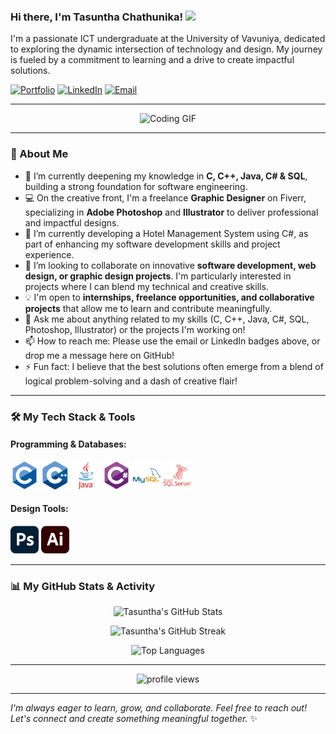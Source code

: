### Hi there, I'm Tasuntha Chathunika! <img src="https://media.giphy.com/media/hvRJCLFzcasrR4ia7z/giphy.gif" width="28">

I'm a passionate ICT undergraduate at the University of Vavuniya, dedicated to exploring the dynamic intersection of technology and design. My journey is fueled by a commitment to learning and a drive to create impactful solutions.

 <a href="https://tasuntha-chathunika.github.io/my-portfolio/" target="_blank"><img src="https://img.shields.io/badge/Portfolio-MyWork-blue?style=for-the-badge&logo=github&logoColor=white" alt="Portfolio"></a>
<a href="https://www.linkedin.com/in/tasuntha-chathunika/" target="_blank"><img src="https://img.shields.io/badge/LinkedIn-Connect-blue?style=for-the-badge&logo=linkedin&logoColor=white" alt="LinkedIn"></a>
<a href="mailto:tasunthachathunika@gmail.com" target="_blank"><img src="https://img.shields.io/badge/Email-ContactMe-red?style=for-the-badge&logo=gmail&logoColor=white" alt="Email"></a>

---
<p align="center">
  <img src="https://user-images.githubusercontent.com/73097560/212280219-064a80a6-0cf9-4639-82d8-02a421367930.gif" alt="Coding GIF">
</p>



</picture>
 

---

### 🚀 About Me

-   🌱 I’m currently deepening my knowledge in **C, C++, Java, C# & SQL**, building a strong foundation for software engineering.
-   💻 On the creative front, I'm a freelance **Graphic Designer** on Fiverr, specializing in **Adobe Photoshop** and **Illustrator** to deliver professional and impactful designs.
-   🔭 I’m currently developing a Hotel Management System using C#, as part of enhancing my software development skills and project experience.
-   🤝 I’m looking to collaborate on innovative **software development, web design, or graphic design projects**. I'm particularly interested in projects where I can blend my technical and creative skills.
-   💡 I'm open to **internships, freelance opportunities, and collaborative projects** that allow me to learn and contribute meaningfully.
-   💬 Ask me about anything related to my skills (C, C++, Java, C#, SQL, Photoshop, Illustrator) or the projects I'm working on!
-   📫 How to reach me: Please use the email or LinkedIn badges above, or drop me a message here on GitHub!
-   ⚡ Fun fact: I believe that the best solutions often emerge from a blend of logical problem-solving and a dash of creative flair!

---

### 🛠️ My Tech Stack & Tools

#### Programming & Databases:
<p align="left">
  <a href="https://www.cprogramming.com/" target="_blank" rel="noreferrer"><img src="https://raw.githubusercontent.com/devicons/devicon/master/icons/c/c-original.svg" alt="C" width="45" height="45"/></a>
  <a href="https://isocpp.org/" target="_blank" rel="noreferrer"><img src="https://raw.githubusercontent.com/devicons/devicon/master/icons/cplusplus/cplusplus-original.svg" alt="C++" width="45" height="45"/></a>
  <a href="https://www.java.com" target="_blank" rel="noreferrer"><img src="https://raw.githubusercontent.com/devicons/devicon/master/icons/java/java-original-wordmark.svg" alt="Java" width="45" height="45"/></a>
  <a href="https://learn.microsoft.com/en-us/dotnet/csharp/" target="_blank" rel="noreferrer"><img src="https://raw.githubusercontent.com/devicons/devicon/master/icons/csharp/csharp-original.svg" alt="C#" width="45" height="45"/></a>
  <a href="https://www.mysql.com/" target="_blank" rel="noreferrer"><img src="https://raw.githubusercontent.com/devicons/devicon/master/icons/mysql/mysql-original-wordmark.svg" alt="MySQL" width="45" height="45"/></a>
  <a href="https://www.microsoft.com/en-us/sql-server" target="_blank" rel="noreferrer"><img src="https://raw.githubusercontent.com/devicons/devicon/master/icons/microsoftsqlserver/microsoftsqlserver-plain-wordmark.svg" alt="SQL Server" width="45" height="45"/></a>
  </p>

#### Design Tools:
<p align="left">
  <a href="https://www.adobe.com/products/photoshop.html" target="_blank" rel="noreferrer"><img src="https://raw.githubusercontent.com/devicons/devicon/master/icons/photoshop/photoshop-plain.svg" alt="Photoshop" width="45" height="45"/></a>
  <a href="https://www.adobe.com/products/illustrator.html" target="_blank" rel="noreferrer"><img src="https://raw.githubusercontent.com/devicons/devicon/master/icons/illustrator/illustrator-plain.svg" alt="Illustrator" width="45" height="45"/></a>
  </p>

---

### 📊 My GitHub Stats & Activity

<p align="center">
  <img src="https://github-readme-stats.vercel.app/api?username=Tasuntha-Chathunika&show_icons=true&theme=tokyonight&rank_icon=github&count_private=true&hide_border=true" alt="Tasuntha's GitHub Stats" />
</p>
<p align="center">
  <img src="https://github-readme-streak-stats.herokuapp.com/?user=Tasuntha-Chathunika&theme=tokyonight&hide_border=true" alt="Tasuntha's GitHub Streak" />
</p>
<p align="center">
  <img src="https://github-readme-stats.vercel.app/api/top-langs/?username=Tasuntha-Chathunika&layout=compact&theme=tokyonight&hide_border=true&langs_count=8" alt="Top Languages" />
</p>

---

<p align="center">
  <img src="https://komarev.com/ghpvc/?username=Tasuntha-Chathunika&label=Profile%20Views&color=blueviolet&style=flat-square" alt="profile views" />
</p>

---

*I'm always eager to learn, grow, and collaborate. Feel free to reach out! Let's connect and create something meaningful together.* ✨
